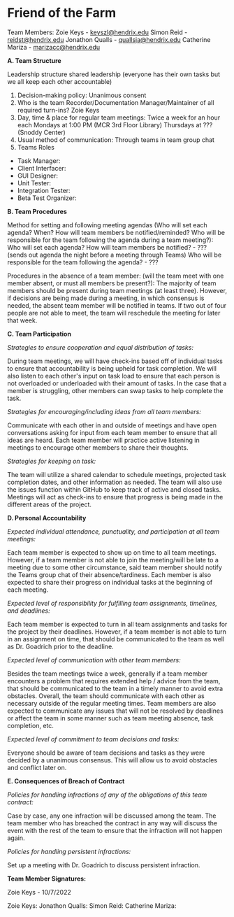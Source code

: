 # Friend of the Farm

Team Members:
Zoie Keys - keyszl@hendrix.edu Simon Reid - reidst@hendrix.edu Jonathon Qualls - quallsja@hendrix.edu Catherine Mariza - marizacc@hendrix.edu

**A. Team Structure**

Leadership structure shared leadership (everyone has their own tasks but we all keep each other accountable)
1. Decision-making policy: Unanimous consent
2. Who is the team Recorder/Documentation Manager/Maintainer of all required turn-ins? Zoie Keys
3. Day, time & place for regular team meetings: Twice a week for an hour each
    Mondays at 1:00 PM (MCR 3rd Floor Library)
    Thursdays at ??? (Snoddy Center)
4. Usual method of communication: Through teams in team group chat
5. Teams Roles
- Task Manager:
- Client Interfacer:
- GUI Designer:
- Unit Tester:
- Integration Tester:
- Beta Test Organizer:

**B. Team Procedures**

Method for setting and following meeting agendas (Who will set each agenda? When? How will team members be notified/reminded? Who will be responsible for the team following the agenda during a team meeting?):
Who will set each agenda? How will team members be notified? - ??? (sends out agenda the night before a meeting through Teams)
Who will be responsible for the team following the agenda? - ???

Procedures in the absence of a team member: (will the team meet with one member absent, or must all members be present?): The majority of team members should be present during team meetings (at least three). However, if decisions are being made during a meeting, in which consensus is needed, the absent team member will be notified in teams. If two out of four people are not able to meet, the team will reschedule the meeting for later that week.

**C. Team Participation**

_Strategies to ensure cooperation and equal distribution of tasks:_

During team meetings, we will have check-ins based off of individual tasks to ensure that accountability is being upheld for task completion. We will also listen to each other's input on task load to ensure that each person is not overloaded or underloaded with their amount of tasks. In the case that a member is struggling, other members can swap tasks to help complete the task.

_Strategies for encouraging/including ideas from all team members:_

Communicate with each other in and outside of meetings and have open conversations asking for input from each team member to ensure that all ideas are heard. Each team member will practice active listening in meetings to encourage other members to share their thoughts.

*Strategies for keeping on task:*

The team will utilize a shared calendar to schedule meetings, projected task completion dates, and other information as needed. The team will also use the issues function within GitHub to keep track of active and closed tasks. Meetings will act as check-ins to ensure that progress is being made in the different areas of the project.

**D. Personal Accountability**

*Expected individual attendance, punctuality, and participation at all team meetings:*

Each team member is expected to show up on time to all team meetings. However, if a team member is not able to join the meeting/will be late to a meeting due to some other circumstance, said team member should notify the Teams group chat of their absence/tardiness. Each member is also expected to share their progress on individual tasks at the beginning of each meeting.

*Expected level of responsibility for fulfilling team assignments, timelines, and deadlines:*

Each team member is expected to turn in all team assignments and tasks for the project by their deadlines. However, if a team member is not able to turn in an assignment on time, that should be communicated to the team as well as Dr. Goadrich prior to the deadline.

*Expected level of communication with other team members:*

Besides the team meetings twice a week, generally if a team member encounters a problem that requires extended help / advice from the team, that should be communicated to the team in a timely manner to avoid extra obstacles. Overall, the team should communicate with each other as necessary outside of the regular meeting times. Team members are also expected to communicate any issues that will not be resolved by deadlines or affect the team in some manner such as team meeting absence, task completion, etc.

*Expected level of commitment to team decisions and tasks:*

Everyone should be aware of team decisions and tasks as they were decided by a unanimous consensus. This will allow us to avoid obstacles and conflict later on.

**E. Consequences of Breach of Contract**

*Policies for handling infractions of any of the obligations of this team contract:*

Case by case, any one infraction will be discussed among the team. The team member who has breached the contract in any way will discuss the event with the rest of the team to ensure that the infraction will not happen again.

*Policies for handling persistent infractions:*

Set up a meeting with Dr. Goadrich to discuss persistent infraction.

**Team Member Signatures:**

Zoie Keys - 10/7/2022


Zoie Keys:
Jonathon Qualls:
Simon Reid:
Catherine Mariza:
